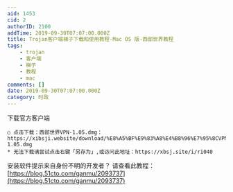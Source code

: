 ```yaml
---
aid: 1453
cid: 2
authorID: 2100
addTime: 2019-09-30T07:07:00.000Z
title: Trojan客户端梯子下载和使用教程-Mac OS 版-西部世界教程
tags:
    - trojan
    - 客户端
    - 梯子
    - 教程
    - mac
comments: []
date: 2019-09-30T07:07:00.000Z
category: 时政
---
```


下载官方客户端

    ○ 点击下载：西部世界VPN-1.05.dmg：https://xibsji.website/download/%E8%A5%BF%E9%83%A8%E4%B8%96%E7%95%8CVPN-1.05.dmg
    * 无法下载请尝试点击右键「另存为」,或访问此地址：https://xbsj.site/i/ri040
    

安装软件提示来自身份不明的开发者？ 请查看此教程：[https://blog.51cto.com/ganmu/2093737](https://blog.51cto.com/ganmu/2093737)
